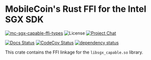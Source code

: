 # MobileCoin's Rust FFI for the Intel SGX SDK

[![mc-sgx-capable-ffi-types][crate-image]][crate-link]
![License][license-image]
[![Project Chat][chat-image]][chat-link]

[![Docs Status][docs-image]][docs-link]
[![CodeCov Status][codecov-image]][codecov-link]
[![dependency status][deps-image]][deps-link]

This crate contains the FFI linkage for the `libsgx_capable.so` library.

[//]: # (badges)

[crate-image]: https://img.shields.io/crates/v/mc-sgx-capable-ffi-types.svg?style=for-the-badge
[crate-link]: https://crates.io/crates/aead
[license-image]: https://img.shields.io/crates/l/mc-sgx-capable-ffi-types?style=for-the-badge
[chat-image]: https://img.shields.io/discord/844353360348971068?style=for-the-badge
[chat-link]: https://mobilecoin.chat
[docs-image]: https://img.shields.io/docsrs/mc-sgx-capable-ffi-types?style=for-the-badge
[docs-link]: https://docs.rs/crate/mc-sgx-capable-ffi-types
[codecov-image]: https://img.shields.io/codecov/c/github/mobilecoinfoundation/sgx/develop?style=for-the-badge
[codecov-link]: https://codecov.io/gh/mobilecoinfoundation/sgx
[deps-image]: https://deps.rs/crate/mc-sgx-capable-ffi-types/status.svg?style=for-the-badge
[deps-link]: https://deps.rs/crate/mc-sgx-capable-ffi-types
